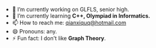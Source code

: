 - 🔭 I’m currently working on GLFLS, senior high.
- 🌱 I’m currently learning **C++, Olympiad in Informatics.**
- 📫 How to reach me: qianxiquq@hotmail.com
- 😄 Pronouns: any.
- ⚡ Fun fact: I don't like **Graph Theory**.

